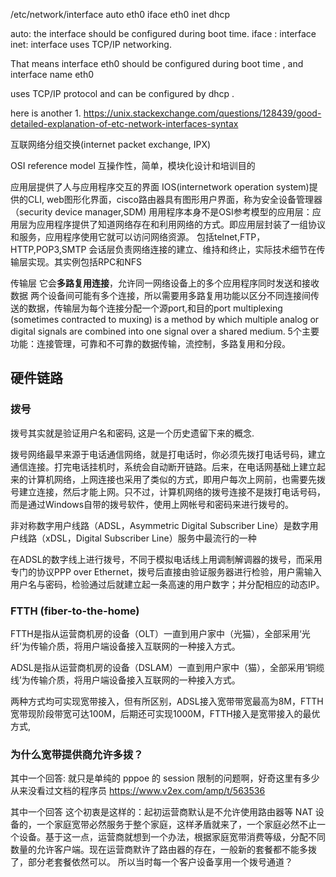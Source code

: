 /etc/network/interface
auto eth0
iface eth0 inet dhcp

auto: the interface should be configured during boot time.
iface : interface
inet: interface uses TCP/IP networking.

That means interface eth0 should be configured during boot time , and interface name eth0

uses TCP/IP protocol and can be configured by dhcp .

here is another 
    1. https://unix.stackexchange.com/questions/128439/good-detailed-explanation-of-etc-network-interfaces-syntax

互联网络分组交换(internet packet exchange, IPX)

OSI reference model 
    互操作性，简单，模块化设计和培训目的

应用层提供了人与应用程序交互的界面
    IOS(internetwork operation system)提供的CLI, web图形化界面，cisco路由器具有图形用户界面，称为安全设备管理器（security device manager,SDM)
    用用程序本身不是OSI参考模型的应用层：应用层为应用程序提供了知道网络存在和利用网络的方式。即应用层封装了一组协议和服务，应用程序使用它就可以访问网络资源。
        包括telnet,FTP，HTTP,POP3,SMTP
会话层负责网络连接的建立、维持和终止，实际技术细节在传输层实现。其实例包括RPC和NFS

传输层
    它会**多路复用连接**，允许同一网络设备上的多个应用程序同时发送和接收数据
        两个设备间可能有多个连接，所以需要用多路复用功能以区分不同连接间传送的数据，传输层为每个连接分配一个源port,和目的port
         multiplexing (sometimes contracted to muxing) is a method by which multiple analog or digital signals are combined into one signal over a shared medium. 
    5个主要功能：连接管理，可靠和不可靠的数据传输，流控制，多路复用和分段。




## 硬件链路

### 拨号
拨号其实就是验证用户名和密码, 这是一个历史遗留下来的概念.

拨号网络最早来源于电话通信网络，就是打电话时，你必须先拨打电话号码，建立通信连接。打完电话挂机时，系统会自动断开链路。后来，在电话网基础上建立起来的计算机网络，上网连接也采用了类似的方式，即用户每次上网前，也需要先拨号建立连接，然后才能上网。只不过，计算机网络的拨号连接不是拨打电话号码，而是通过Windows自带的拨号软件，使用上网帐号和密码来进行拨号的。

非对称数字用户线路（ADSL，Asymmetric Digital Subscriber Line）是数字用户线路（xDSL，Digital Subscriber Line）服务中最流行的一种

在ADSL的数字线上进行拨号，不同于模拟电话线上用调制解调器的拨号，而采用专门的协议PPP over Ethernet，拨号后直接由验证服务器进行检验，用户需输入用户名与密码，检验通过后就建立起一条高速的用户数字；并分配相应的动态IP。

### FTTH (fiber-to-the-home)
FTTH是指从运营商机房的设备（OLT）一直到用户家中（光猫），全部采用‘光纤’为传输介质，将用户端设备接入互联网的一种接入方式。

ADSL是指从运营商机房的设备（DSLAM）一直到用户家中（猫），全部采用‘铜缆线’为传输介质，将用户端设备接入互联网的一种接入方式。

两种方式均可实现宽带接入，但有所区别，ADSL接入宽带带宽最高为8M，FTTH宽带现阶段带宽可达100M，后期还可实现1000M，FTTH接入是宽带接入的最优方式,


### 为什么宽带提供商允许多拨？

其中一个回答:
    就只是单纯的 pppoe 的 session 限制的问题啊，好奇这里有多少从来没看过文档的程序员
    https://www.v2ex.com/amp/t/563536

其中一个回答
    这个初衷是这样的：起初运营商默认是不允许使用路由器等 NAT 设备的，一个家庭宽带必然服务于整个家庭，这样矛盾就来了，一个家庭必然不止一个设备。基于这一点，运营商就想到一个办法，根据家庭宽带消费等级，分配不同数量的允许客户端。现在运营商默许了路由器的存在，一般新的套餐都不能多拨了，部分老套餐依然可以。
    所以当时每一个客户设备享用一个拨号通道？








